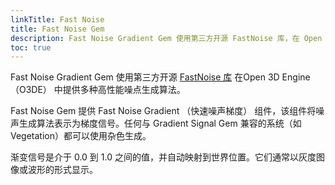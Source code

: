 ```yaml
---
linkTitle: Fast Noise
title: Fast Noise Gem
description: Fast Noise Gradient Gem 使用第三方开源 FastNoise 库，在 Open 3D Engine （O3DE） 中提供多种高性能噪声生成算法。
toc: true
---
```


Fast Noise Gradient Gem 使用第三方开源 [FastNoise 库](https://github.com/Auburn/FastNoiseLite) 在Open 3D Engine （O3DE） 中提供多种高性能噪点生成算法。

Fast Noise Gem 提供 Fast Noise Gradient （快速噪声梯度） 组件，该组件将噪声生成算法表示为梯度信号。任何与 Gradient Signal Gem 兼容的系统（如 Vegetation）都可以使用杂色生成。

渐变信号是介于 0.0 到 1.0 之间的值，并自动映射到世界位置。它们通常以灰度图像或波形的形式显示。
